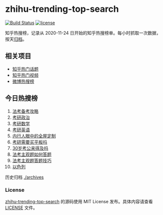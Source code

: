 # zhihu-trending-top-search

[![Build Status](https://github.com/justjavac/zhihu-trending-top-search/workflows/ci/badge.svg?branch=main)](https://github.com/justjavac/zhihu-trending-top-search/actions)
[![license](https://img.shields.io/github/license/justjavac/zhihu-trending-top-search)](https://github.com/justjavac/zhihu-trending-top-search/blob/main/LICENSE)

知乎热搜榜，记录从 2020-11-24 日开始的知乎热搜榜单。每小时抓取一次数据，按天[归档](./archives)。

## 相关项目

- [知乎热门话题](https://github.com/justjavac/zhihu-trending-hot-questions)
- [知乎热门视频](https://github.com/justjavac/zhihu-trending-hot-video)
- [微博热搜榜](https://github.com/justjavac/weibo-trending-hot-search)

## 今日热搜榜

<!-- BEGIN -->
<!-- 最后更新时间 Sat Nov 18 2023 16:08:37 GMT+0800 (China Standard Time) -->

1. [法考备考攻略](https://www.zhihu.com/search?q=%E6%B3%95%E8%80%83%E5%A4%87%E8%80%83%E6%94%BB%E7%95%A5)
1. [考研政治](https://www.zhihu.com/search?q=%E8%80%83%E7%A0%94%E6%94%BF%E6%B2%BB)
1. [考研数学](https://www.zhihu.com/search?q=%E8%80%83%E7%A0%94%E6%95%B0%E5%AD%A6)
1. [考研英语](https://www.zhihu.com/search?q=%E8%80%83%E7%A0%94%E8%8B%B1%E8%AF%AD)
1. [内行人眼中的全屋定制](https://www.zhihu.com/search?q=%E5%86%85%E8%A1%8C%E4%BA%BA%E7%9C%BC%E4%B8%AD%E7%9A%84%E5%85%A8%E5%B1%8B%E5%AE%9A%E5%88%B6)
1. [考研需要买平板吗](https://www.zhihu.com/search?q=%E8%80%83%E7%A0%94%E9%9C%80%E8%A6%81%E4%B9%B0%E5%B9%B3%E6%9D%BF%E5%90%97)
1. [30岁考公来得及吗](https://www.zhihu.com/search?q=30%E5%B2%81%E8%80%83%E5%85%AC%E6%9D%A5%E5%BE%97%E5%8F%8A%E5%90%97)
1. [法考主观题如何答题](https://www.zhihu.com/search?q=%E6%B3%95%E8%80%83%E4%B8%BB%E8%A7%82%E9%A2%98%E5%A6%82%E4%BD%95%E7%AD%94%E9%A2%98)
1. [法考主观题答题技巧](https://www.zhihu.com/search?q=%E6%B3%95%E8%80%83%E4%B8%BB%E8%A7%82%E9%A2%98%E7%AD%94%E9%A2%98%E6%8A%80%E5%B7%A7)
1. [以色列](https://www.zhihu.com/search?q=%E4%BB%A5%E8%89%B2%E5%88%97)

<!-- END -->

历史归档 [./archives](./archives)

### License

[zhihu-trending-top-search](https://github.com/justjavac/zhihu-trending-top-search) 的源码使用 MIT License
发布。具体内容请查看 [LICENSE](./LICENSE) 文件。
